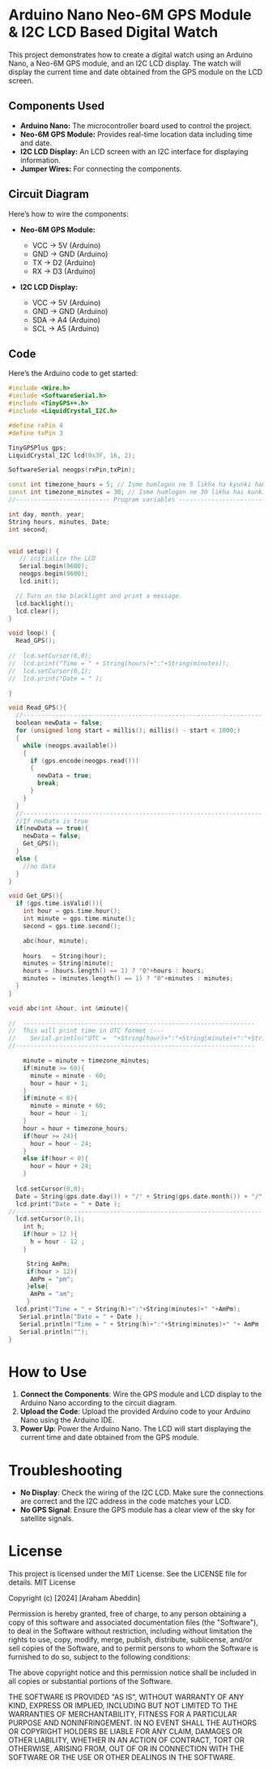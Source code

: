 # Arduino Nano Neo-6M GPS Module & I2C LCD Based Digital Watch

This project demonstrates how to create a digital watch using an Arduino Nano, a Neo-6M GPS module, and an I2C LCD display. The watch will display the current time and date obtained from the GPS module on the LCD screen.

## Components Used

- **Arduino Nano:** The microcontroller board used to control the project.
- **Neo-6M GPS Module:** Provides real-time location data including time and date.
- **I2C LCD Display:** An LCD screen with an I2C interface for displaying information.
- **Jumper Wires:** For connecting the components.

## Circuit Diagram

Here’s how to wire the components:

- **Neo-6M GPS Module:**
  - VCC -> 5V (Arduino)
  - GND -> GND (Arduino)
  - TX -> D2 (Arduino)
  - RX -> D3 (Arduino)

- **I2C LCD Display:**
  - VCC -> 5V (Arduino)
  - GND -> GND (Arduino)
  - SDA -> A4 (Arduino)
  - SCL -> A5 (Arduino)

## Code

Here’s the Arduino code to get started:

```cpp
#include <Wire.h>
#include <SoftwareSerial.h>
#include <TinyGPS++.h>
#include <LiquidCrystal_I2C.h>

#define rxPin 4
#define txPin 3

TinyGPSPlus gps;
LiquidCrystal_I2C lcd(0x3F, 16, 2);

SoftwareSerial neogps(rxPin,txPin);

const int timezone_hours = 5; // Isme humlogon ne 5 likha ha kyunki hamara IST(Time zone) , UTC ke comparision me 5 hour aage hai .
const int timezone_minutes = 30; // Isme humlogon ne 30 likha hai kunki hamara IST(Time zone) , UTC ke comparision me 30 min aage hai .
//-------------------------- Program variables ---------------------------

int day, month, year;
String hours, minutes, Date;
int second;


void setup() {
   // initialize the LCD
   Serial.begin(9600);
   neogps.begin(9600);
   lcd.init();

  // Turn on the blacklight and print a message.
  lcd.backlight();
  lcd.clear();
}

void loop() {
  Read_GPS();
 
//  lcd.setCursor(0,0);
//  lcd.print("Time = " + String(hours)+":"+String(minutes));
//  lcd.setCursor(0,1);
//  lcd.print("Date = " );

}

void Read_GPS(){
  //------------------------------------------------------------------
  boolean newData = false;
  for (unsigned long start = millis(); millis() - start < 1000;)
  {
    while (neogps.available())
    {
      if (gps.encode(neogps.read()))
      {
        newData = true;
        break;
      }
    }
  }
  //------------------------------------------------------------------
  //If newData is true
  if(newData == true){
    newData = false;
    Get_GPS();
  }
  else {
    //no data
  }
}

void Get_GPS(){
  if (gps.time.isValid()){
    int hour = gps.time.hour();
    int minute = gps.time.minute();
    second = gps.time.second();

    abc(hour, minute);
   
    hours   = String(hour);
    minutes = String(minute);
    hours = (hours.length() == 1) ? "0"+hours : hours;
    minutes = (minutes.length() == 1) ? "0"+minutes : minutes;
  }
}

void abc(int &hour, int &minute){
 
//  ----------------------------------------------------------------
//  This will print time in UTC formet :---
//    Serial.println("UTC =  "+String(hour)+":"+String(minute)+":"+String(second));
//------------------------------------------------------------------

    minute = minute + timezone_minutes;
    if(minute >= 60){
      minute = minute - 60;
      hour = hour + 1;
    }
    if(minute < 0){
      minute = minute + 60;
      hour = hour - 1;
    }
    hour = hour + timezone_hours;
    if(hour >= 24){
      hour = hour - 24;
    }
    else if(hour < 0){
      hour = hour + 24;
    }
   
  lcd.setCursor(0,0);
  Date = String(gps.date.day()) + "/" + String(gps.date.month()) + "/" + String(gps.date.year());
  lcd.print("Date = " + Date );
//--------------------------------------------------------------------
  lcd.setCursor(0,1);
    int h;
    if(hour > 12 ){
      h = hour - 12 ;
    }

     String AmPm;
     if(hour > 12){
      AmPm = "pm";
     }else{
      AmPm = "am";
     }
  lcd.print("Time = " + String(h)+":"+String(minutes)+" "+AmPm);
   Serial.println("Date = " + Date );
   Serial.println("Time = " + String(h)+":"+String(minutes)+" "+ AmPm );
   Serial.println("");
}
```
# How to Use

1. **Connect the Components**: Wire the GPS module and LCD display to the Arduino Nano according to the circuit diagram.
2. **Upload the Code**: Upload the provided Arduino code to your Arduino Nano using the Arduino IDE.
3. **Power Up**: Power the Arduino Nano. The LCD will start displaying the current time and date obtained from the GPS module.

# Troubleshooting

- **No Display**: Check the wiring of the I2C LCD. Make sure the connections are correct and the I2C address in the code matches your LCD.
- **No GPS Signal**: Ensure the GPS module has a clear view of the sky for satellite signals.

# License

This project is licensed under the MIT License. See the LICENSE file for details.
MIT License

Copyright (c) [2024] [Araham Abeddin]

Permission is hereby granted, free of charge, to any person obtaining a copy
of this software and associated documentation files (the "Software"), to deal
in the Software without restriction, including without limitation the rights
to use, copy, modify, merge, publish, distribute, sublicense, and/or sell
copies of the Software, and to permit persons to whom the Software is
furnished to do so, subject to the following conditions:

The above copyright notice and this permission notice shall be included in all
copies or substantial portions of the Software.

THE SOFTWARE IS PROVIDED "AS IS", WITHOUT WARRANTY OF ANY KIND, EXPRESS OR
IMPLIED, INCLUDING BUT NOT LIMITED TO THE WARRANTIES OF MERCHANTABILITY,
FITNESS FOR A PARTICULAR PURPOSE AND NONINFRINGEMENT. IN NO EVENT SHALL THE
AUTHORS OR COPYRIGHT HOLDERS BE LIABLE FOR ANY CLAIM, DAMAGES OR OTHER
LIABILITY, WHETHER IN AN ACTION OF CONTRACT, TORT OR OTHERWISE, ARISING FROM,
OUT OF OR IN CONNECTION WITH THE SOFTWARE OR THE USE OR OTHER DEALINGS IN THE
SOFTWARE.

